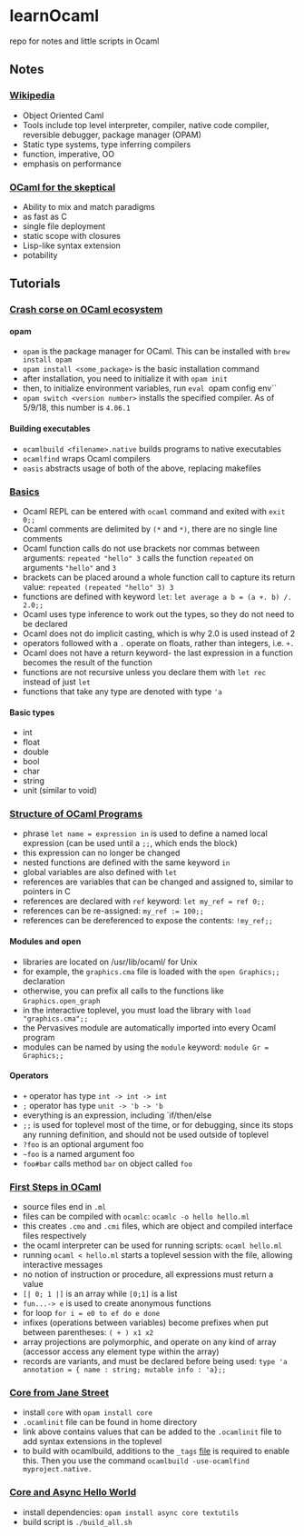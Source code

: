 # learnOcaml
repo for notes and little scripts in Ocaml

## Notes
### [Wikipedia](https://en.wikipedia.org/wiki/OCaml)
* Object Oriented Caml
* Tools include top level interpreter, compiler, native code compiler, reversible debugger, package manager (OPAM)
* Static type systems, type inferring compilers
* function, imperative, OO
* emphasis on performance

### [OCaml for the skeptical](https://www2.lib.uchicago.edu/keith/ocaml-class/why.html)
* Ability to mix and match paradigms
* as fast as C
* single file deployment
* static scope with closures
* Lisp-like syntax extension
* potability

## Tutorials
### [Crash corse on OCaml ecosystem](https://ocaml.org/learn/tutorials/get_up_and_running.html)
#### opam
* `opam` is the package manager for OCaml. This can be installed with `brew install opam`
* `opam install <some_package>` is the basic installation command
* after installation, you need to initialize it with `opam init`
* then, to initialize environment variables, run `eval `opam config env``
* `opam switch <version number>` installs the specified compiler. As of 5/9/18, this number is `4.06.1`
#### Building executables
* `ocamlbuild <filename>.native` builds programs to native executables
* `ocamlfind` wraps Ocaml compilers
* `oasis` abstracts usage of both of the above, replacing makefiles

### [Basics](https://ocaml.org/learn/tutorials/basics.html)
* Ocaml REPL can be entered with `ocaml` command and exited with `exit 0;;`
* Ocaml comments are delimited by `(*` and `*)`, there are no single line comments
* Ocaml function calls do not use brackets nor commas between arguments: `repeated "hello" 3` calls the function `repeated` on arguments `"hello"` and `3`
* brackets can be placed around a whole function call to capture its return value: `repeated (repeated "hello" 3) 3`
* functions are defined with keyword `let`: `let average a b = (a +. b) /. 2.0;;`
* Ocaml uses type inference to work out the types, so they do not need to be declared
* Ocaml does not do implicit casting, which is why 2.0 is used instead of 2
* operators followed with a `.` operate on floats, rather than integers, i.e. `+.`
* Ocaml does not have a return keyword- the last expression in a function becomes the result of the function
* functions are not recursive unless you declare them with `let rec` instead of just `let`
* functions that take any type are denoted with type `'a`

#### Basic types
* int
* float
* double
* bool
* char
* string
* unit (similar to void)

### [Structure of OCaml Programs](https://ocaml.org/learn/tutorials/structure_of_ocaml_programs.html)
* phrase `let name = expression in` is used to define a named local expression (can be used until a `;;`, which ends the block)
* this expression can no longer be changed
* nested functions are defined with the same keyword `in`
* global variables are also defined with `let`
* references are variables that can be changed and assigned to, similar to pointers in C
* references are declared with `ref` keyword: `let my_ref = ref 0;;`
* references can be re-assigned: `my_ref := 100;;`
* references can be dereferenced to expose the contents: `!my_ref;;`

#### Modules and open
* libraries are located on /usr/lib/ocaml/ for Unix
* for example, the `graphics.cma` file is loaded with the `open Graphics;;` declaration
* otherwise, you can prefix all calls to the functions like `Graphics.open_graph`
* in the interactive toplevel, you must load the library with `load "graphics.cma";;`
* the Pervasives module are automatically imported into every Ocaml program
* modules can be named by using the `module` keyword: `module Gr = Graphics;;`

#### Operators
* `+` operator has type `int -> int -> int`
* `;` operator has type `unit -> 'b -> 'b`
* everything is an expression, including `if/then/else
* `;;` is used for toplevel most of the time, or for debugging, since its stops any running definition, and should not be used outside of toplevel
* `?foo` is an optional argument foo
* `~foo` is a named argument foo
* `foo#bar` calls method `bar` on object called `foo`

### [First Steps in OCaml](https://caml.inria.fr/pub/docs/u3-ocaml/ocaml-steps.html)
* source files end in `.ml`
* files can be compiled with `ocamlc`: `ocamlc -o hello hello.ml`
* this creates `.cmo` and `.cmi` files, which are object and compiled interface files respectively
* the ocaml interpreter can be used for running scripts: `ocaml hello.ml`
* running `ocaml < hello.ml` starts a toplevel session with the file, allowing interactive messages
* no notion of instruction or procedure, all expressions must return a value
* `[| 0; 1 |]` is an array while `[0;1]` is a list
* `fun...-> e` is used to create anonymous functions
* for loop `for i = e0 to ef do e done`
* infixes (operations between variables) become prefixes when put between parentheses: `( + ) x1 x2`
* array projections are polymorphic, and operate on any kind of array (accessor access any element type within the array)
* records are variants, and must be declared before being used: `type 'a annotation = { name : string; mutable info : 'a};;`



### [Core from Jane Street](https://janestreet.github.io/installation.html)
* install `core` with `opam install core`
* `.ocamlinit` file can be found in home directory
* link above contains values that can be added to the `.ocamlinit` file to add syntax extensions in the toplevel
* to build with ocamlbuild, additions to the `_tags` [file](https://ocaml.org/learn/tutorials/ocamlbuild/Tags.html) is required to enable this. Then you use the command `ocamlbuild -use-ocamlfind myproject.native.`


### [Core and Async Hello World](https://bitbucket.org/yminsky/core-hello-world)
* install dependencies: `opam install async core textutils`
* build script is `./build_all.sh`


















